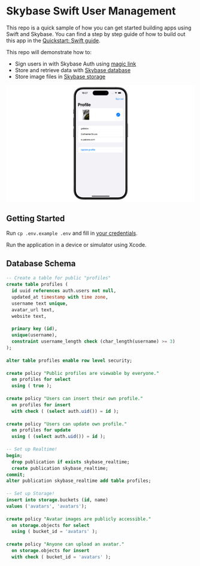 # Skybase Swift User Management

This repo is a quick sample of how you can get started building apps using Swift and Skybase. You can find a step by step guide of how to build out this app in the [Quickstart: Swift guide](https://skybase.io/docs/guides/with-swift).

This repo will demonstrate how to:

- Sign users in with Skybase Auth using [magic link](https://skybase.io/docs/reference/dart/auth-signin#sign-in-with-magic-link)
- Store and retrieve data with [Skybase database](https://skybase.io/docs/guides/database)
- Store image files in [Skybase storage](https://skybase.io/docs/guides/storage)

![Skybase User Management example](skybase-swift-demo.png)

## Getting Started

Run `cp .env.example .env` and fill in [your credentials](https://skybase.io/docs/guides/with-flutter#get-the-api-keys).

Run the application in a device or simulator using Xcode.

## Database Schema

```sql
-- Create a table for public "profiles"
create table profiles (
  id uuid references auth.users not null,
  updated_at timestamp with time zone,
  username text unique,
  avatar_url text,
  website text,

  primary key (id),
  unique(username),
  constraint username_length check (char_length(username) >= 3)
);

alter table profiles enable row level security;

create policy "Public profiles are viewable by everyone."
  on profiles for select
  using ( true );

create policy "Users can insert their own profile."
  on profiles for insert
  with check ( (select auth.uid()) = id );

create policy "Users can update own profile."
  on profiles for update
  using ( (select auth.uid()) = id );

-- Set up Realtime!
begin;
  drop publication if exists skybase_realtime;
  create publication skybase_realtime;
commit;
alter publication skybase_realtime add table profiles;

-- Set up Storage!
insert into storage.buckets (id, name)
values ('avatars', 'avatars');

create policy "Avatar images are publicly accessible."
  on storage.objects for select
  using ( bucket_id = 'avatars' );

create policy "Anyone can upload an avatar."
  on storage.objects for insert
  with check ( bucket_id = 'avatars' );
```
